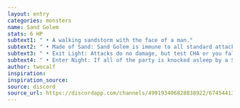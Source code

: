 ```yaml
---
layout: entry
categories: monsters 
name: Sand Golem
stats: 6 HP
subtext1: " • A walking sandstorm with the face of a man."
subtext2: " • Made of Sand: Sand Golem is immune to all standard attacks but takes d6 damage per bucket of liquid poured on it. High heat causes it to glass up, freezing it in place until it passes a STR test."
subtext3: " • Exit Light: Attacks do no damage, but test CHA or you fall asleep. Sleeping characters can be awoken with loud noises or a hearty slap (an unarmed attack)."
subtext4: " • Enter Night: If all of the party is knocked asleep by a Sand Golem they are transported to a shared dream. To reawake, the PCs must escape the dream."
author: twocalf
inspiration: 
inspiration_source: 
source: discord
source_url: https://discordapp.com/channels/499193406828838922/674544134798966806/722319134481973298
---
```

